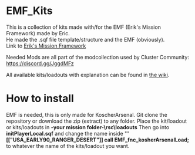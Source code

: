 # EMF_Kits
This is a collection of kits made with/for the EMF (Erik's Mission Framework) made by Eric.                           
He made the .sqf file template/structure and the EMF (obviously).                             
Link to [Erik's Mission Framework](https://github.com/Tapawingo/Eric-s-Mission-Framework) 

Needed Mods are all part of the modcollection used by Cluster Community:
https://discord.gg/JggdMFz

All available kits/loadouts with explanation can be found in [the wiki](https://github.com/PervonHarke/EMF_Kits/wiki).

# How to install
EMF is needed, this is only made for KoscherArsenal. Git clone the repository or download the zip (extract) to any folder. 
Place the kit/loadout or kits/loadouts in **-your mission folder-\rsc\loadouts** 
Then go into **initPlayerLocal.sqf** and change the name inside "" **[["USA_EARLY90_RANGER_DESERT"]] call EMF_fnc_kosherArsenalLoad;**
to whatever the name of the kits/loadout you want. 

